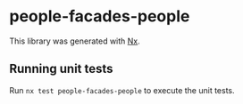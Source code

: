 # people-facades-people

This library was generated with [Nx](https://nx.dev).

## Running unit tests

Run `nx test people-facades-people` to execute the unit tests.
